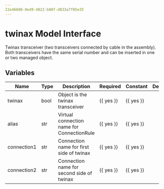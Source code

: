 ```yaml
---
22e46608-0ed9-4822-b80f-d833a7f05e35
---
```


# twinax Model Interface

Twinax transceiver (two transceivers connected by cable in the assembly).
Both transceivers have the same serial number and can be inserted in one or two managed object.

## Variables

| Name        | Type   | Description                                | Required         | Constant         | Default   |
| ----------- | ------ | ------------------------------------------ | ---------------- | ---------------- | --------- |
| twinax      | bool   | Object is the twinax transceiver           | {{ yes }} | {{ yes }} |           |
| alias       | str    | Virtual connection name for ConnectionRule | {{ yes }} | {{ yes }} |           |
| connection1 | str    | Connection name for first side of twinax   | {{ yes }} | {{ yes }} |           |
| connection2 | str    | Connection name for second side of twinax  | {{ yes }} | {{ yes }} |           |
